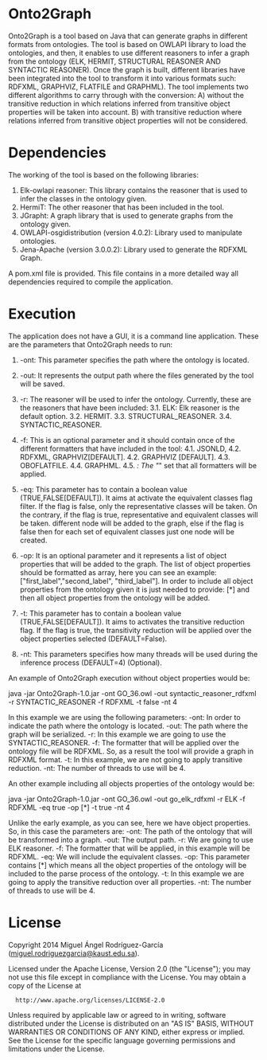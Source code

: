 # Onto2Graph

Onto2Graph is a tool based on Java that can generate graphs in different formats from ontologies.
The tool is based on OWLAPI library to load the ontologies, and then, it enables to use different
reasoners to infer a graph from the ontology (ELK, HERMIT, STRUCTURAL REASONER AND SYNTACTIC REASONER).
Once the graph is built, different libraries have been integrated into the tool to transform it into various
formats such: RDFXML, GRAPHVIZ, FLATFILE and GRAPHML). The tool implements two different algorithms to carry
through with the conversion: A) without the transitive reduction in which relations inferred from transitive
object properties will be taken into account. B) with transitive reduction where relations inferred from transitive
object properties will not be considered.

# Dependencies

The working of the tool is based on the following libraries:

1. Elk-owlapi reasoner: This library contains the reasoner that is used to infer the classes in the ontology given.
2. HermiT: The other reasoner that has been included in the tool.
3. JGrapht: A graph library that is used to generate graphs from the ontology given.
4. OWLAPI-osgidistribution (version 4.0.2): Library used to manipulate ontologies.
5. Jena-Apache (version 3.0.0.2): Library used to generate the RDFXML Graph.

A pom.xml file is provided. This file contains in a more detailed way all
dependencies required to compile the application.

# Execution

The application does not have a GUI, it is a command line application. These are the parameters that Onto2Graph needs to run:
      
1. -ont: This parameter specifies the path where the ontology is located.
2. -out: It represents the output path where the files generated by the tool will be saved.
3. -r: The reasoner will be used to infer the ontology. Currently, these are the reasoners that have been included:
	3.1. ELK: Elk reasoner is the default option.
	3.2. HERMIT.
	3.3. STRUCTURAL_REASONER.
	3.4. SYNTACTIC_REASONER.

4. -f: This is an optional parameter and it should contain once of the different formatters that have included in the tool:
	4.1. JSONLD,
	4.2. RDFXML, GRAPHVIZ[DEFAULT].
	4.2. GRAPHVIZ [DEFAULT].
	4.3. OBOFLATFILE.
	4.4. GRAPHML.
	4.5. *: The "*" set that all formatters will be applied.
5. -eq: This parameter has to contain a boolean value (TRUE,FALSE[DEFAULT]). It aims at activate the equivalent classes
flag filter. If the flag is false, only the representative classes will be taken. On the contrary, if the flag is true,
representative and equivalent classes will be taken. different node will be added to the graph, else if the flag is false
then for each set of equivalent classes just one node will be created.
6. -op: It is an optional parameter and it represents a list of object properties that will be added to the graph.
The list of object properties should be formatted as array, here you can see an example: ["first_label","second_label",
"third_label"]. In order to include all object properties from the ontology given it is just needed to provide: [*] and
then all object properties from the ontology will be added.
7. -t: This parameter has to contain a boolean value (TRUE,FALSE[DEFAULT]). It aims to activates the transitive
reduction flag. If the flag is true, the transitivity reduction will be applied over the object properties selected
(DEFAULT=False).
8. -nt: This parameters specifies how many threads will be used during the inference process (DEFAULT=4) (Optional).

An example of Onto2Graph execution without object properties would be:

java -jar Onto2Graph-1.0.jar -ont GO_36.owl -out syntactic_reasoner_rdfxml -r SYNTACTIC_REASONER -f RDFXML -t false -nt 4

In this example we are using the following parameters:
-ont: In order to indicate the path where the ontology is located.
-out: The path where the graph will be serialized.
-r: In this example we are going to use the SYNTACTIC_REASONER.
-f: The formatter that will be applied over the ontology file will be RDFXML. So, as a result the tool will provide a
graph in RDFXML format.
-t: In this example, we are not going to apply transitive reduction.
-nt: The number of threads to use will be 4. 

An other example including all objects properties of the ontology would be:

java -jar Onto2Graph-1.0.jar -ont GO_36.owl -out go_elk_rdfxml -r ELK -f RDFXML -eq true -op [*] -t true -nt 4

Unlike the early example, as you can see, here we have object properties. So, in this case the parameters are: 
-ont: The path of the ontology that will be transformed into a graph.
-out: The output path.
-r: We are going to use ELK reasoner.
-f: The formatter that will be applied, in this example will be RDFXML.
-eq: We will include the equivalent classes.
-op: This parameter contains [*] which means all the object properties of the ontology will be included to the parse
process of the ontology.
-t: In this example we are going to apply the transitive reduction over all properties.
-nt: The number of threads to use will be 4. 
 
# License

Copyright 2014 Miguel Ángel Rodríguez-García (miguel.rodriguezgarcia@kaust.edu.sa).

Licensed under the Apache License, Version 2.0 (the "License");
you may not use this file except in compliance with the License.
You may obtain a copy of the License at

      http://www.apache.org/licenses/LICENSE-2.0

Unless required by applicable law or agreed to in writing, software
distributed under the License is distributed on an "AS IS" BASIS,
WITHOUT WARRANTIES OR CONDITIONS OF ANY KIND, either express or implied.
See the License for the specific language governing permissions and
limitations under the License.

